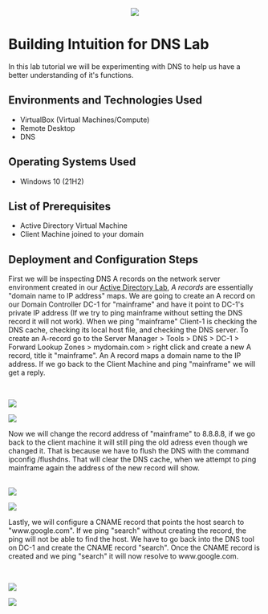 <p align="center">
<img src="https://i.imgur.com/CtGfsq8.png"/>
</p>

<h1>Building Intuition for DNS Lab</h1>
In this lab tutorial we will be experimenting with DNS to help us have a better understanding of it's functions.<br />

<h2>Environments and Technologies Used</h2>

- VirtualBox (Virtual Machines/Compute)
- Remote Desktop
- DNS

<h2>Operating Systems Used </h2>

- Windows 10 (21H2)

<h2>List of Prerequisites</h2>

- Active Directory Virtual Machine
- Client Machine joined to your domain

<h2>Deployment and Configuration Steps</h2>
<p>
</p>
<p>
First we will be inspecting DNS A records on the network server environment created in our <a href="https://github.com/NicholasHudsonIT/Active-Directory-Home-Lab">Active Directory Lab</a>, <i>A records</i> are essentially "domain name to IP address" maps. We are going to create an A record on our Domain Controller DC-1 for "mainframe" and have it point to DC-1's private IP address (If we try to ping mainframe without setting the DNS record it will not work). When we ping "mainframe" Client-1 is checking the DNS cache, checking its local host file, and checking the DNS server. To create an A-record go to the Server Manager > Tools > DNS > DC-1 > Forward Lookup Zones > mydomain.com > right click and create a new A record, title it "mainframe". An A record maps a domain name to the IP address. If we go back to the Client Machine and ping "mainframe" we will get a reply. 
</p>
<br />

<p>
<img src="https://i.imgur.com/EHFkcLr.png"/>
</p>
<img src="https://i.imgur.com/MJRE8MJ.png"/>
<p>
Now we will change the record address of "mainframe" to 8.8.8.8, if we go back to the client machine it will still ping the old adress even though we changed it. That is because we have to flush the DNS with the command ipconfig /flushdns. That will clear the DNS cache, when we attempt to ping mainframe again the address of the new record will show. 
</p>
<br />
<img src="https://i.imgur.com/KYNmZMz.png"/>
</p>
<img src="https://i.imgur.com/80ARdZu.png"/>
</p>
<p>
Lastly, we will configure a CNAME record that points the host search to "www.google.com". If we ping "search" without creating the record, the ping will not be able to find the host. We have to go back into the DNS tool on DC-1 and create the CNAME record "search". Once the CNAME record is created and we ping "search" it will now resolve to www.google.com.
</p>
<br />
<p>
<img src="https://i.imgur.com/LgomfqN.png"/>
</p>
<img src="https://i.imgur.com/NovtDrd.png"/>
<p>
